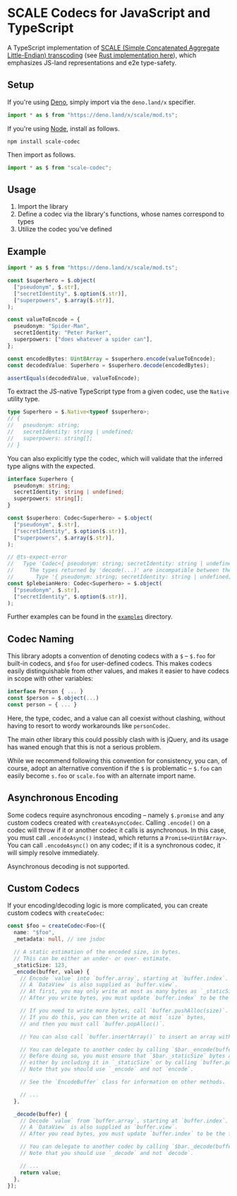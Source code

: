 # SCALE Codecs for JavaScript and TypeScript

A TypeScript implementation of [SCALE (Simple Concatenated Aggregate Little-Endian) transcoding](https://docs.substrate.io/reference/scale-codec/) (see [Rust implementation here](https://github.com/paritytech/parity-scale-codec)), which emphasizes JS-land representations and e2e type-safety.

## Setup

If you're using [Deno](https://deno.land/), simply import via the `deno.land/x` specifier.

```ts
import * as $ from "https://deno.land/x/scale/mod.ts";
```

If you're using [Node](https://nodejs.org/), install as follows.

```
npm install scale-codec
```

Then import as follows.

```ts
import * as $ from "scale-codec";
```

## Usage

1. Import the library
2. Define a codec via the library's functions, whose names correspond to types
3. Utilize the codec you've defined

## Example

```ts
import * as $ from "https://deno.land/x/scale/mod.ts";

const $superhero = $.object(
  ["pseudonym", $.str],
  ["secretIdentity", $.option($.str)],
  ["superpowers", $.array($.str)],
);

const valueToEncode = {
  pseudonym: "Spider-Man",
  secretIdentity: "Peter Parker",
  superpowers: ["does whatever a spider can"],
};

const encodedBytes: Uint8Array = $superhero.encode(valueToEncode);
const decodedValue: Superhero = $superhero.decode(encodedBytes);

assertEquals(decodedValue, valueToEncode);
```

To extract the JS-native TypeScript type from a given codec, use the `Native` utility type.

```ts
type Superhero = $.Native<typeof $superhero>;
// {
//   pseudonym: string;
//   secretIdentity: string | undefined;
//   superpowers: string[];
// }
```

You can also explicitly type the codec, which will validate that the inferred type aligns with the expected.

```ts
interface Superhero {
  pseudonym: string;
  secretIdentity: string | undefined;
  superpowers: string[];
}

const $superhero: Codec<Superhero> = $.object(
  ["pseudonym", $.str],
  ["secretIdentity", $.option($.str)],
  ["superpowers", $.array($.str)],
);

// @ts-expect-error
//   Type 'Codec<{ pseudonym: string; secretIdentity: string | undefined; }>' is not assignable to type 'Codec<Superhero>'.
//     The types returned by 'decode(...)' are incompatible between these types.
//       Type '{ pseudonym: string; secretIdentity: string | undefined; }' is not assignable to type 'Superhero'.
const $plebeianHero: Codec<Superhero> = $.object(
  ["pseudonym", $.str],
  ["secretIdentity", $.option($.str)],
);
```

Further examples can be found in the [`examples`](https://github.com/paritytech/scale-ts/tree/main/examples) directory.

## Codec Naming

This library adopts a convention of denoting codecs with a `$` – `$.foo` for built-in codecs, and `$foo` for user-defined codecs. This makes codecs easily distinguishable from other values, and makes it easier to have codecs in scope with other variables:

```ts
interface Person { ... }
const $person = $.object(...)
const person = { ... }
```

Here, the type, codec, and a value can all coexist without clashing, without having to resort to wordy workarounds like `personCodec`.

The main other library this could possibly clash with is jQuery, and its usage has waned enough that this is not a serious problem.

While we recommend following this convention for consistency, you can, of course, adopt an alternative convention if the `$` is problematic – `$.foo` can easily become `s.foo` or `scale.foo` with an alternate import name.

## Asynchronous Encoding

Some codecs require asynchronous encoding – namely `$.promise` and any custom codecs created with `createAsyncCodec`. Calling `.encode()` on a codec will throw if it or another codec it calls is asynchronous. In this case, you must call `.encodeAsync()` instead, which returns a `Promise<Uint8Array>`. You can call `.encodeAsync()` on any codec; if it is a synchronous codec, it will simply resolve immediately.

Asynchronous decoding is not supported.

## Custom Codecs

If your encoding/decoding logic is more complicated, you can create custom codecs with `createCodec`:

```ts
const $foo = createCodec<Foo>({
  name: "$foo",
  _metadata: null, // see jsdoc

  // A static estimation of the encoded size, in bytes.
  // This can be either an under- or over- estimate.
  _staticSize: 123,
  _encode(buffer, value) {
    // Encode `value` into `buffer.array`, starting at `buffer.index`.
    // A `DataView` is also supplied as `buffer.view`.
    // At first, you may only write at most as many bytes as `_staticSize`.
    // After you write bytes, you must update `buffer.index` to be the first unwritten byte.

    // If you need to write more bytes, call `buffer.pushAlloc(size)`.
    // If you do this, you can then write at most `size` bytes,
    // and then you must call `buffer.popAlloc()`.

    // You can also call `buffer.insertArray()` to insert an array without consuming any bytes.

    // You can delegate to another codec by calling `$bar._encode(buffer, bar)`.
    // Before doing so, you must ensure that `$bar._staticSize` bytes are free,
    // either by including it in `_staticSize` or by calling `buffer.pushAlloc()`.
    // Note that you should use `_encode` and not `encode`.

    // See the `EncodeBuffer` class for information on other methods.

    // ...
  },

  _decode(buffer) {
    // Decode `value` from `buffer.array`, starting at `buffer.index`.
    // A `DataView` is also supplied as `buffer.view`.
    // After you read bytes, you must update `buffer.index` to be the first unread byte.

    // You can delegate to another codec by calling `$bar._decode(buffer)`.
    // Note that you should use `_decode` and not `decode`.

    // ...
    return value;
  },
});
```
